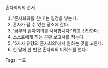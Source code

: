 혼자회의의 순서


1. '혼자회의를 한다'는 일정을 넣는다.
2. 혼자가 될 수 있는 장소에 간다.
3. '금부터 혼자회의를 시작합니다!'라고 선언한다.
4. 스스로에게 하는 근황 보고서를 적는다.
5. '5가지 유형의 혼자회의'에서 원하는 것을 고른다.
6. 한 달에 한 번은 혼자회의 디럭스를 연다.


Tags:
  ㄱ도